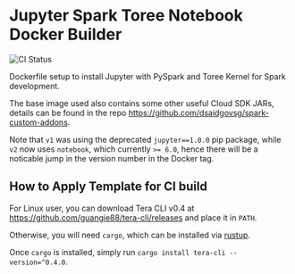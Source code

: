 # Jupyter Spark Toree Notebook Docker Builder

![CI Status](https://img.shields.io/github/workflow/status/dsaidgovsg/jupyter-pyspark-toree-docker/CI/master?label=CI&logo=github&style=for-the-badge)

Dockerfile setup to install Jupyter with PySpark and Toree Kernel for Spark
development.

The base image used also contains some other useful Cloud SDK JARs, details can
be found in the repo <https://github.com/dsaidgovsg/spark-custom-addons>.

Note that `v1` was using the deprecated `jupyter==1.0.0` pip package, while
`v2` now uses `notebook`, which currently `>= 6.0`, hence there will be a
noticable jump in the version number in the Docker tag.

## How to Apply Template for CI build

For Linux user, you can download Tera CLI v0.4 at
<https://github.com/guangie88/tera-cli/releases> and place it in `PATH`.

Otherwise, you will need `cargo`, which can be installed via
[rustup](https://rustup.rs/).

Once `cargo` is installed, simply run `cargo install tera-cli --version=^0.4.0`.
